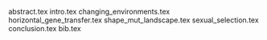 abstract.tex
intro.tex
changing_environments.tex
horizontal_gene_transfer.tex
shape_mut_landscape.tex
sexual_selection.tex
conclusion.tex
bib.tex
